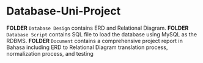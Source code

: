 # Database-Uni-Project

__FOLDER__ `Database Design` contains ERD and Relational Diagram.
__FOLDER__ `Database Script` contains SQL file to load the database using MySQL as the RDBMS.
__FOLDER__ `Document` contains a comprehensive project report in Bahasa including ERD to Relational Diagram translation process, normalization process, and testing
